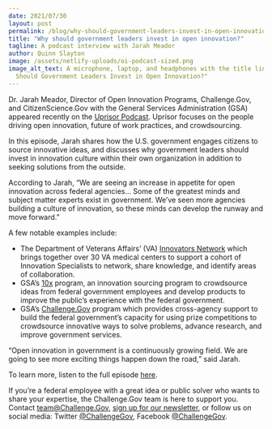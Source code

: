 ```yaml
---
date: 2021/07/30
layout: post
permalink: /blog/why-should-government-leaders-invest-in-open-innovation/
title: "Why should government leaders invest in open innovation?"
tagline: A podcast interview with Jarah Meador
author: Quinn Slayton
image: /assets/netlify-uploads/oi-podcast-sized.png
image_alt_text: A microphone, laptop, and headphones with the title line "Why
  Should Government Leaders Invest in Open Innovation?"
---
```

Dr. Jarah Meador, Director of Open Innovation Programs, Challenge.Gov, and CitizenScience.Gov with the General Services Administration (GSA) appeared recently on the [Uprisor Podcast](https://www.uprisor.com/podcasts/ep030). Uprisor focuses on the people driving open innovation, future of work practices, and crowdsourcing.

In this episode, Jarah shares how the U.S. government engages citizens to source innovative ideas, and discusses why government leaders should invest in innovation culture within their own organization in addition to seeking solutions from the outside.

According to Jarah, “We are seeing an increase in appetite for open innovation across federal agencies… Some of the greatest minds and subject matter experts exist in government. We’ve seen more agencies building a culture of innovation, so these minds can develop the runway and move forward.”

A few notable examples include: 

* The Department of Veterans Affairs’ (VA) [Innovators Network](https://www.va.gov/INNOVATIONECOSYSTEM/views/who-we-are/innovation-network.html) which brings together over 30 VA medical centers to support a cohort of Innovation Specialists to network, share knowledge, and identify areas of collaboration.
* GSA’s [10x](https://10x.gsa.gov/) program, an innovation sourcing program to crowdsource ideas from federal government employees and develop products to improve the public’s experience with the federal government.
* GSA’s [Challenge.Gov](www.challenge.gov) program which provides cross-agency support to build the federal government’s capacity for using prize competitions to crowdsource innovative ways to solve problems, advance research, and improve government services. 

“Open innovation in government is a continuously growing field. We are going to see more exciting things happen down the road,” said Jarah. 

To learn more, listen to the full episode [here](https://www.uprisor.com/podcasts/ep030).

If you’re a federal employee with a great idea or public solver who wants to share your expertise, the  Challenge.Gov team is here to support you. Contact [team@Challenge.Gov](mailto:team@Challenge.Gov), [sign up for our newsletter](https://public.govdelivery.com/accounts/USGSATTS/subscriber/topics?qsp=USGSATTS_6), or follow us on social media: Twitter [@ChallengeGov](https://twitter.com/challengegov), Facebook [@ChallengeGov](https://www.facebook.com/ChallengeGov/).
